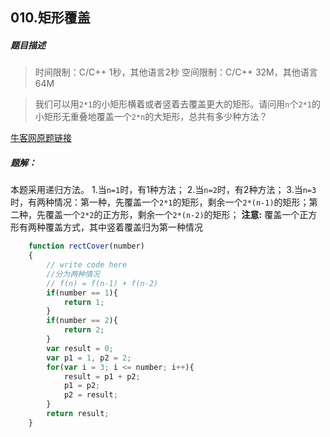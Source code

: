 
## 010.矩形覆盖
##### 题目描述
>时间限制：C/C++ 1秒，其他语言2秒 空间限制：C/C++ 32M，其他语言64M

>我们可以用`2*1`的小矩形横着或者竖着去覆盖更大的矩形。请问用`n`个`2*1`的小矩形无重叠地覆盖一个`2*n`的大矩形，总共有多少种方法？


[牛客网原题链接](https://www.nowcoder.com/practice/72a5a919508a4251859fb2cfb987a0e6?tpId=13&tqId=11163&tPage=1&rp=1&ru=/ta/coding-interviews&qru=/ta/coding-interviews/question-ranking)

##### 题解：
本题采用递归方法。
1.当`n=1`时，有1种方法；
2.当`n=2`时，有2种方法；
3.当`n=3`时，有两种情况：第一种，先覆盖一个`2*1`的矩形，剩余一个`2*(n-1)`的矩形；第二种，先覆盖一个`2*2`的正方形，剩余一个`2*(n-2)`的矩形；
**注意:** 覆盖一个正方形有两种覆盖方式，其中竖着覆盖归为第一种情况

```javascript
    function rectCover(number)
    {
        // write code here
        //分为两种情况
        // f(n) = f(n-1) + f(n-2)
        if(number == 1){
            return 1;
        }
        if(number == 2){
            return 2;
        }
        var result = 0;
        var p1 = 1, p2 = 2;
        for(var i = 3; i <= number; i++){
            result = p1 + p2;
            p1 = p2;
            p2 = result;
        }
        return result;
    }
       
```